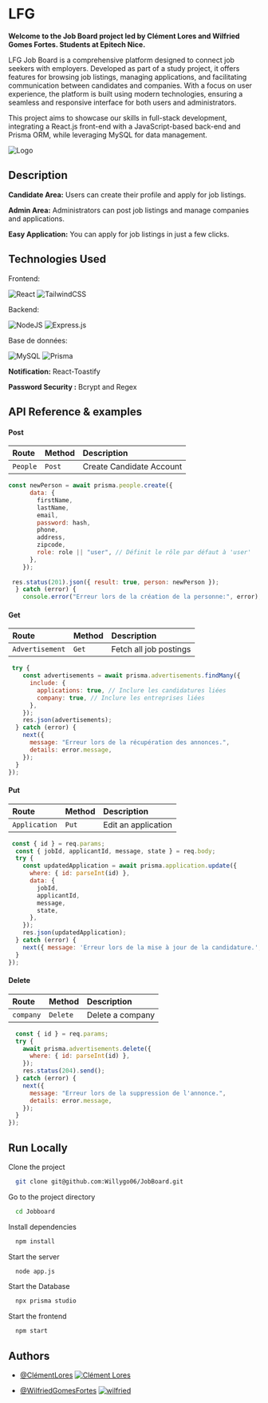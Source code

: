 # LFG

**Welcome to the Job Board project led by Clément Lores and Wilfried Gomes Fortes. Students at Epitech Nice.**

LFG Job Board is a comprehensive platform designed to connect job seekers with employers. Developed as part of a study project, it offers features for browsing job listings, managing applications, and facilitating communication between candidates and companies. With a focus on user experience, the platform is built using modern technologies, ensuring a seamless and responsive interface for both users and administrators.

This project aims to showcase our skills in full-stack development, integrating a React.js front-end with a JavaScript-based back-end and Prisma ORM, while leveraging MySQL for data management.


![Logo](https://pbs.twimg.com/profile_images/1671247989455683585/SGKA_txr_400x400.jpg)


## Description

**Candidate Area:** Users can create their profile and apply for job listings.

**Admin Area:** Administrators can post job listings and manage companies and applications.

**Easy Application:** You can apply for job listings in just a few clicks.


## Technologies Used
Frontend:

![React](https://img.shields.io/badge/react-%2320232a.svg?style=for-the-badge&logo=react&logoColor=%2361DAFB)
![TailwindCSS](https://img.shields.io/badge/tailwindcss-%2338B2AC.svg?style=for-the-badge&logo=tailwind-css&logoColor=white)

Backend:

![NodeJS](https://img.shields.io/badge/node.js-6DA55F?style=for-the-badge&logo=node.js&logoColor=white) 
![Express.js](https://img.shields.io/badge/express.js-%23404d59.svg?style=for-the-badge&logo=express&logoColor=%2361DAFB)

Base de données:

![MySQL](https://img.shields.io/badge/mysql-4479A1.svg?style=for-the-badge&logo=mysql&logoColor=white) 
![Prisma](https://img.shields.io/badge/Prisma-3982CE?style=for-the-badge&logo=Prisma&logoColor=white)


**Notification:** React-Toastify 

**Password Security :** Bcrypt and Regex


## API Reference & examples

#### Post 


|   Route  | Method |      Description         |
| :------- | :----- | :----------------------- |
| `People` | `Post` | Create Candidate Account |

```javascript
const newPerson = await prisma.people.create({
      data: {
        firstName,
        lastName,
        email,
        password: hash,
        phone,
        address,
        zipcode,
        role: role || "user", // Définit le rôle par défaut à 'user'
      },
    });
    
 res.status(201).json({ result: true, person: newPerson });
  } catch (error) {
    console.error("Erreur lors de la création de la personne:", error);
````


#### Get 

|      Route      | Method |      Description         |
| :-------------- | :----- | :----------------------- |
| `Advertisement` |  `Get` |  Fetch all job postings  |

```javascript
 try {
    const advertisements = await prisma.advertisements.findMany({
      include: {
        applications: true, // Inclure les candidatures liées
        company: true, // Inclure les entreprises liées
      },
    });
    res.json(advertisements);
  } catch (error) {
    next({
      message: "Erreur lors de la récupération des annonces.",
      details: error.message,
    });
  }
});

````

#### Put 

|      Route      | Method |      Description         |
| :-------------- | :----- | :----------------------- |
|  `Application`  |  `Put` |   Edit an application    |

```javascript
 const { id } = req.params;
  const { jobId, applicantId, message, state } = req.body;
  try {
    const updatedApplication = await prisma.application.update({
      where: { id: parseInt(id) },
      data: {
        jobId,
        applicantId,
        message,
        state,
      },
    });
    res.json(updatedApplication);
  } catch (error) {
    next({ message: 'Erreur lors de la mise à jour de la candidature.', details: error.message });
  }
});

````

#### Delete

|    Route    |  Method  |    Description       |
| :---------- | :------- | :------------------- |
|  `company`  | `Delete` |    Delete a company  |

```javascript
  const { id } = req.params;
  try {
    await prisma.advertisements.delete({
      where: { id: parseInt(id) },
    });
    res.status(204).send();
  } catch (error) {
    next({
      message: "Erreur lors de la suppression de l'annonce.",
      details: error.message,
    });
  }
});

````


## Run Locally

Clone the project

```bash
  git clone git@github.com:Willygo06/JobBoard.git
```

Go to the project directory

```bash
  cd Jobboard
```

Install dependencies

```bash
  npm install
```

Start the server

```bash
  node app.js
```

Start the Database

```bash
  npx prisma studio
```

Start the frontend

```bash
  npm start
```

## Authors

- [@ClémentLores](https://github.com/Klemso) 
[![Clément Lores](https://img.shields.io/badge/linkedin-0A66C2?style=for-the-badge&logo=linkedin&logoColor=white)](https://www.linkedin.com/in/cl%C3%A9ment-lores-72b3a319a/)

- [@WilfriedGomesFortes](https://github.com/Willygo06) 
[![wilfried](https://img.shields.io/badge/linkedin-0A66C2?style=for-the-badge&logo=linkedin&logoColor=white)](https://www.linkedin.com/in/wilfried-gomes-fortes-610575326/)

